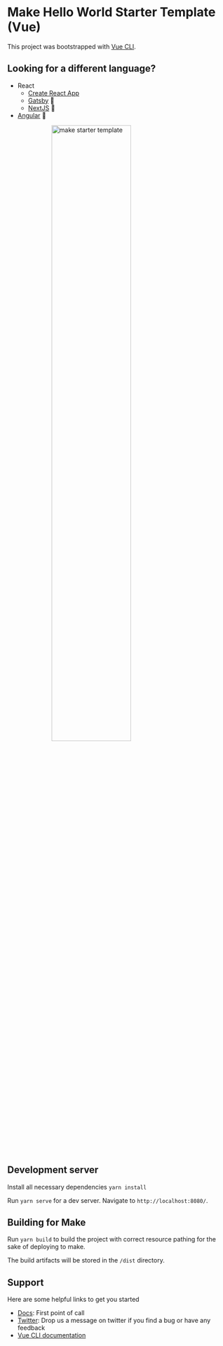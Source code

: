 # Make Hello World Starter Template (Vue)

This project was bootstrapped with [Vue CLI](https://cli.vuejs.org/guide/installation.html).

## Looking for a different language?
- React
  - [Create React App](https://github.com/Outfitio/make-hello-world-react-template)
  - [Gatsby](https://github.com/Outfitio/make-hello-world-gatsby-template) 🚧
  - [NextJS](https://github.com/Outfitio/make-hello-world-next-js-template) 🚧
- [Angular](https://github.com/Outfitio/make-hello-world-angular-template) 🚧

<img src="https://files.outfit.io/media_library_items/236742/Screen%2520Shot%25202020-11-03%2520at%252010.35.52%2520am.png" style="width: 60%; margin: 0 auto; display: block;" alt="make starter template" />

## Development server

Install all necessary dependencies `yarn install`

Run `yarn serve` for a dev server. Navigate to `http://localhost:8080/`.

## Building for Make

Run `yarn build` to build the project with correct resource pathing for the sake of deploying to make.

The build artifacts will be stored in the `/dist` directory.

## Support

Here are some helpful links to get you started
- [Docs](https://docs.make.cm): First point of call
- [Twitter](https://twitter.com/home): Drop us a message on twitter if you find a bug or have any feedback
- [Vue CLI documentation](https://cli.vuejs.org/guide/)
